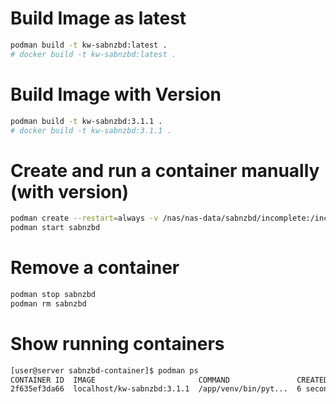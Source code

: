 Build Image as latest
=====================

```bash
podman build -t kw-sabnzbd:latest .
# docker build -t kw-sabnzbd:latest .
```

Build Image with Version
========================

```bash
podman build -t kw-sabnzbd:3.1.1 .
# docker build -t kw-sabnzbd:3.1.1 .
```

Create and run a container manually (with version)
==================================================

```bash
podman create --restart=always -v /nas/nas-data/sabnzbd/incomplete:/incomplete-downloads:Z -v "/nas/nas-data/sabnzbd/complete:/downloads:Z" -v "/nas/nas-data/sabconfig:/config:Z" -e PUID=1000 -e PGID=1000 -e PYTHONIOENCODING=utf-8 --net=host --name sabnzbd kw-sabnzbd:3.1.1
podman start sabnzbd
```

Remove a container
==================
```bash
podman stop sabnzbd
podman rm sabnzbd
```

Show running containers
=======================

```bash
[user@server sabnzbd-container]$ podman ps
CONTAINER ID  IMAGE                       COMMAND               CREATED        STATUS            PORTS   NAMES
2f635ef3da66  localhost/kw-sabnzbd:3.1.1  /app/venv/bin/pyt...  6 seconds ago  Up 4 seconds ago          sabnzbd
```
